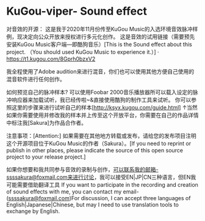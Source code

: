 # KuGou-viper- Sound effect
对音效的开源：
这是我于2020年11月份传至KuGou Music的入选环境音效脉冲样例，现决定向公众开放来授权进行多元化创作。
这是音效的试用链接（需要预先安装KuGou Music客户端—即酷狗音乐）[This is the  Sound effect about this project. （You should used KuGou Music to experience it.）]
  · https://t1.kugou.com/8Gprh0bzxV2
  
  我全程使用了Adobe audition来进行混音，你们也可以使用其他方便自己使用的混音软件进行任何创作。
  
  如何预览自己的脉冲样本?
  可以使用Foobar 2000音乐播放器所可以载入设定的脉冲响应器来加载试听，我已经传啦~&直接使用酷狗的制作工具来试听。
  你可以参照这里的步骤来进行试听自己的样本[http://ksyx.kugou.com/guide.html]
       ↑当然如果你需要使用并修改我的样本并上传至这个开放平台，你需要在自己的作品详情中标注我[Sakura]为作品合作者。
       
  注意事项：[Attention:]
       如果需要在其他地方转载或发布，请给您的发布项目注明这个开源项目位于KuGou Music的作者（Sakura）。[If you need to reprint or publish in other places, please indicate the source of this open source project to your release project.]

如果你想要和我共同参与音效的录制与创作，可以联系我的邮箱-ssssakura@foxmail.com来进行讨论，我可以接受EN|JP|CN三种语言，但EN我可能需要借助翻译工具
If you want to participate in the recording and creation of sound effects with me, you can contact my email-(ssssakura@foxmail.com)For discussion, I can accept three languages of English|Japanese|Chinese, but may I need to use translation tools to exchange by English.
